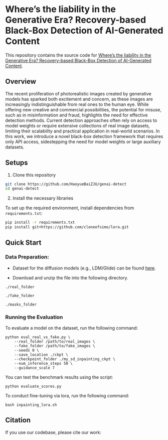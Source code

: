 # Where’s the liability in the Generative Era? Recovery-based Black-Box Detection of AI-Generated Content

This repository contains the source code for [Where’s the liability in the Generative Era? Recovery-based Black-Box Detection of AI-Generated Content](https://arxiv.org/abs/xxx).

## Overview

The recent proliferation of photorealistic images created by generative models has sparked both excitement and concern, as these images are increasingly indistinguishable from real ones to the human eye. While offering new creative and commercial possibilities, the potential for misuse, such as in misinformation and fraud, highlights the need for effective detection methods. Current detection approaches often rely on access to model weights or require extensive collections of real image datasets, limiting their scalability and practical application in real-world scenarios. In this work, we introduce a novel black-box detection framework that requires only API access, sidestepping the need for model weights or large auxiliary datasets.

## Setups

1. Clone this repository 
```bash
git clone https://github.com/HaoyueBaiZJU/genai-detect
cd genai-detect
```

2. Install the necessary libraries

To set up the required environment, install dependencies from `requirements.txt`:

```bash
pip install -r requirements.txt
pip install git+https://github.com/cloneofsimo/lora.git
```

## Quick Start


### Data Preparation: 

- Dataset for the diffusion models (e.g., LDM/Glide) can be found [here](https://drive.google.com/file/d/1FXlGIRh_Ud3cScMgSVDbEWmPDmjcrm1t/view?usp=drive_link).

- Download and unzip the file into the following directory.

`./real_folder`

`./fake_folder`

`./masks_folder`

### Running the Evaluation

To evaluate a model on the dataset, run the following command:

```
python eval_real_vs_fake.py \
    --real_folder /path/to/real_images \
    --fake_folder /path/to/fake_images \
    --seeds 0 \
    --save_location ./ckpt \
    --checkpoint_folder ./my_sd_inpainting_ckpt \
    --num_inference_steps 50 \
    --guidance_scale 7
```

You can test the benchmark results using the script:

`python evaluate_scores.py`

To conduct fine-tuning via lora, run the following command:

`bash inpainting_lora.sh`


## Citation

If you use our codebase, please cite our work:
